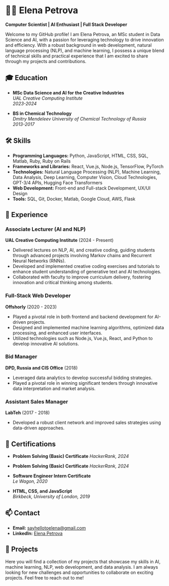 # 👩‍💻 Elena Petrova

**Computer Scientist | AI Enthusiast | Full Stack Developer**

Welcome to my GitHub profile! I am Elena Petrova, an MSc student in Data Science and AI, with a passion for leveraging technology to drive innovation and efficiency. With a robust background in web development, natural language processing (NLP), and machine learning, I possess a unique blend of technical skills and practical experience that I am excited to share through my projects and contributions.

## 🎓 Education

- **MSc Data Science and AI for the Creative Industries**  
  *UAL Creative Computing Institute*  
  *2023-2024*

- **BS in Chemical Technology**  
  *Dmitry Mendeleev University of Chemical Technology of Russia*  
  *2013-2017*

## 🛠️ Skills

- **Programming Languages:** Python, JavaScript, HTML, CSS, SQL, Matlab, Ruby, Ruby on Rails
- **Frameworks and Libraries:** React, Vue.js, Node.js, TensorFlow, PyTorch
- **Technologies:** Natural Language Processing (NLP), Machine Learning, Data Analysis, Deep Learning, Computer Vision, Cloud Technologies, GPT-3/4 APIs, Hugging Face Transformers
- **Web Development:** Front-end and Full-stack Development, UX/UI Design
- **Tools:** SQL, Git, Docker, Matlab, Google Cloud, AWS, Flask

## 💼 Experience

### Associate Lecturer (AI and NLP)  
**UAL Creative Computing Institute** (2024 - Present)  
- Delivered lectures on NLP, AI, and creative coding, guiding students through advanced projects involving Markov chains and Recurrent Neural Networks (RNNs).
- Developed and implemented creative coding exercises and tutorials to enhance student understanding of generative text and AI technologies.
- Collaborated with faculty to improve curriculum delivery, fostering innovation and critical thinking among students.

### Full-Stack Web Developer  
**Offshorly** (2020 - 2023)  
- Played a pivotal role in both frontend and backend development for AI-driven projects.
- Designed and implemented machine learning algorithms, optimized data processing, and enhanced user interfaces.
- Utilized technologies such as Node.js, Vue.js, React, and Python to develop innovative AI solutions.

### Bid Manager  
**DPD, Russia and CIS Office** (2018)  
- Leveraged data analytics to develop successful bidding strategies.
- Played a pivotal role in winning significant tenders through innovative data interpretation and market analysis.

### Assistant Sales Manager  
**LabTeh** (2017 - 2018)  
- Developed a robust client network and improved sales strategies using data-driven approaches.

## 📜 Certifications
- **Problem Solving (Basic) Certificate**
  *HackerRank, 2024*


- **Problem Solving (Basic) Certificate**
  *HackerRank, 2024*

- **Software Engineer Intern Certificate**  
  *Le Wagon, 2020*

- **HTML, CSS, and JavaScript**  
  *Birkbeck, University of London, 2019*

## 📫 Contact

- **Email:** sayhellotoelena@gmail.com  
- **LinkedIn:** [Elena Petrova](https://www.linkedin.com/in/elena-tech/)

## 🌟 Projects

Here you will find a collection of my projects that showcase my skills in AI, machine learning, NLP, web development, and data analysis. I am always looking for new challenges and opportunities to collaborate on exciting projects. Feel free to reach out to me!



